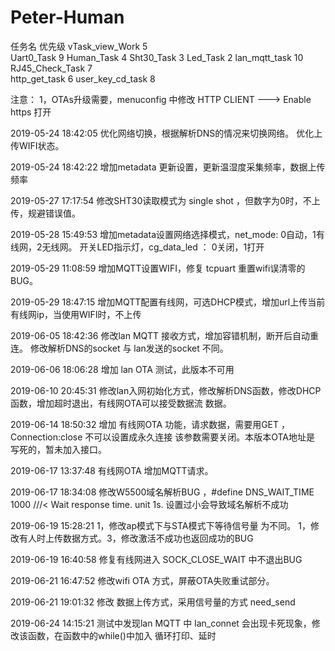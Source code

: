 # Peter-Human

任务名                 优先级 
vTask_view_Work	        5         	    
Uart0_Task          	9
Human_Task          	4
Sht30_Task      	    3
Led_Task       	        2
lan_mqtt_task  	        10
RJ45_Check_Task	        7	
http_get_task  	        6
user_key_cd_task	    8

注意：
1，OTAs升级需要，menuconfig 中修改 HTTP CLIENT --->  Enable https  打开



2019-05-24 18:42:05 优化网络切换，根据解析DNS的情况来切换网络。 优化上传WIFI状态。

2019-05-24 18:42:22 增加metadata 更新设置，更新温湿度采集频率，数据上传频率

2019-05-27 17:17:54 修改SHT30读取模式为 single shot ，但数字为0时，不上传，规避错误值。

2019-05-28 15:49:53 增加metadata设置网络选择模式，net_mode: 0自动，1有线网，2无线网。 开关LED指示灯，cg_data_led ： 0关闭，1打开

2019-05-29 11:08:59 增加MQTT设置WIFI，修复 tcpuart 重置wifi误清零的BUG。

2019-05-29 18:47:15 增加MQTT配置有线网，可选DHCP模式，增加url上传当前有线网ip，当使用WIFI时，不上传

2019-06-05 18:42:36 修改lan MQTT 接收方式，增加容错机制，断开后自动重连。  修改解析DNS的socket 与 lan发送的socket 不同。

2019-06-06 18:06:28 增加 lan OTA 测试，此版本不可用

2019-06-10 20:45:31 修改lan入网初始化方式，修改解析DNS函数，修改DHCP函数，增加超时退出，有线网OTA可以接受数据流 数据。

2019-06-14 18:50:32 增加 有线网OTA 功能，请求数据，需要用GET ，Connection:close 不可以设置成永久连接 该参数需要关闭。本版本OTA地址是                     写死的，暂未加入接口。

2019-06-17 13:37:48 有线网OTA 增加MQTT请求。

2019-06-17 18:34:08 修改W5500域名解析BUG ，#define DNS_WAIT_TIME 1000 ///< Wait response time. unit 1s. 设置过小会导致域名解析不成功

2019-06-19 15:28:21 1，修改ap模式下与STA模式下等待信号量 为不同。 1，修改有人时上传数据方式。3，修改激活不成功也返回成功的BUG

2019-06-19 16:40:58 修复有线网进入 SOCK_CLOSE_WAIT 中不退出BUG

2019-06-21 16:47:52 修改wifi OTA 方式，屏蔽OTA失败重试部分。

2019-06-21 19:01:32 修改 数据上传方式，采用信号量的方式  need_send 

2019-06-24 14:15:21 测试中发现lan MQTT 中 lan_connet 会出现卡死现象，修改该函数，在函数中的while()中加入 循环打印、延时